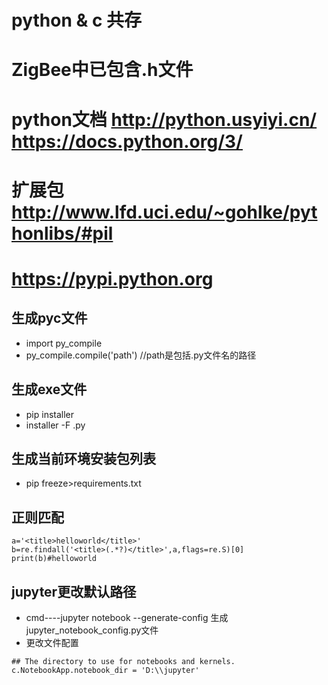 # python & c 共存
# ZigBee中已包含.h文件

# python文档 http://python.usyiyi.cn/   https://docs.python.org/3/
# 扩展包 http://www.lfd.uci.edu/~gohlke/pythonlibs/#pil
#       https://pypi.python.org

## 生成pyc文件
* import py_compile
* py_compile.compile('path') //path是包括.py文件名的路径

## 生成exe文件
* pip installer 
* installer -F  .py


## 生成当前环境安装包列表
* pip freeze>requirements.txt


## 正则匹配
```
a='<title>helloworld</title>'
b=re.findall('<title>(.*?)</title>',a,flags=re.S)[0]
print(b)#helloworld
```

## jupyter更改默认路径
* cmd----jupyter notebook --generate-config 生成jupyter_notebook_config.py文件
* 更改文件配置
```
## The directory to use for notebooks and kernels.
c.NotebookApp.notebook_dir = 'D:\\jupyter'
```

  
